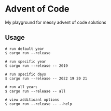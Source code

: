# Advent of Code

My playground for messy advent of code solutions

## Usage

``` shell
# run default year
$ cargo run --release

# run specific year
$ cargo run --release -- 2019

# run specific days
$ cargo run --release -- 2022 19 20 21

# run all years
$ cargo run --release -- all

# view additioanl options
$ cargo run --release -- --help
```

